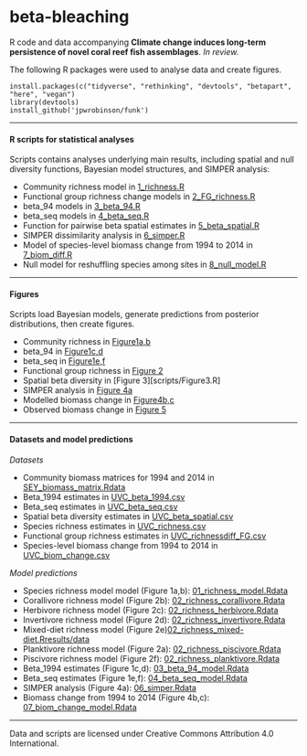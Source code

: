# beta-bleaching
R code and data accompanying **Climate change induces long-term persistence of novel coral reef fish assemblages**.  *In review.*

The following R packages were used to analyse data and create figures.

```
install.packages(c("tidyverse", "rethinking", "devtools", "betapart", "here", "vegan")
library(devtools)
install_github('jpwrobinson/funk')
```

****

#### R scripts for statistical analyses 

Scripts contains analyses underlying main results, including spatial and null diversity functions, Bayesian model structures, and SIMPER analysis:

- Community richness model in [1_richness.R](/scripts/1_richness.R)
- Functional group richness change models in [2_FG_richness.R](scripts/2_FG_richness.R)
- beta_94 models in [3_beta_94.R](scripts/3_beta_94.R)
- beta_seq models in [4_beta_seq.R](scripts/4_beta_seq.R)
- Function for pairwise beta spatial estimates in [5_beta_spatial.R](scripts/5_beta_spatial.R)
- SIMPER dissimilarity analysis in [6_simper.R](scripts/6_simper_spatial.R)
- Model of species-level biomass change from 1994 to 2014 in [7_biom_diff.R](scripts/7_biom_diff.R)
- Null model for reshuffling species among sites in [8_null_model.R](scripts/8_null_model.R)

****

#### Figures

Scripts load Bayesian models, generate predictions from posterior distributions, then create figures.

- Community richness in [Figure1a,b](figures/Figure1_ab.R)
- beta_94 in [Figure1c,d](figures/Figure1_cd.R)
- beta_seq in [Figure1e,f](figures/Figure1_ef.R)
- Functional group richness in [Figure 2](figures/Figure2.R)
- Spatial beta diversity in [Figure 3][scripts/Figure3.R]
- SIMPER analysis in [Figure 4a](figures/Figure4_a.R)
- Modelled biomass change in [Figure4b,c]('figures/Figure4_bc.R')
- Observed biomass change in [Figure 5]('figures/Figure5.R')

****
#### Datasets and model predictions

*Datasets*

* Community biomass matrices for 1994 and 2014 in [SEY_biomass_matrix.Rdata](data/SEY_biomass_matrix.Rdata)
* Beta_1994 estimates in [UVC_beta_1994.csv](data/UVC_beta_1994.csv)
* Beta_seq estimates in [UVC_beta_seq.csv](data/UVC_beta_seq.csv)
* Spatial beta diversity estimates in [UVC_beta_spatial.csv](data/UVC_beta_spatial.csv)
* Species richness estimates in [UVC_richness.csv](data/UVC_richness.csv)
* Functional group richness estimates in [UVC_richnessdiff_FG.csv](data/UVC_richnessdiff_FG.csv)
* Species-level biomass change from 1994 to 2014 in [UVC_biom_change.csv](data/UVC_biom_change.csv)

*Model predictions*

* Species richness model model (Figure 1a,b): [01_richness_model.Rdata](results/01_richness_model.Rdata)
* Corallivore richness model (Figure 2b): [02_richness_corallivore.Rdata](results/02_richness_corallivore.Rdata)
* Herbivore richness model (Figure 2c): [02_richness_herbivore.Rdata](results/02_richness_herbivore.Rdata)
* Invertivore richness model (Figure 2d): [02_richness_invertivore.Rdata](results/02_richness_invertivore.Rdata)
* Mixed-diet richness model (Figure 2e)[02_richness_mixed-diet.Rresults/data](02_richness_mixed-diet.Rdata)
* Planktivore richness model (Figure 2a): [02_richness_piscivore.Rdata](results/02_richness_piscivore.Rdata)
* Piscivore richness model (Figure 2f): [02_richness_planktivore.Rdata](results/02_richness_planktivore.Rdata)
* Beta_1994 estimates (Figure 1c,d): [03_beta_94_model.Rdata](results/03_beta_94_model.Rdata)
* Beta_seq estimates (Figure 1e,f): [04_beta_seq_model.Rdata](results/04_beta_seq_model.Rdata)
* SIMPER analysis (Figure 4a): [06_simper.Rdata](results/06_simper.Rdata)
* Biomass change from 1994 to 2014 (Figure 4b,c): [07_biom_change_model.Rdata](results/07_biom_change_model.Rdata)

****
Data and scripts are licensed under Creative Commons Attribution 4.0 International.
